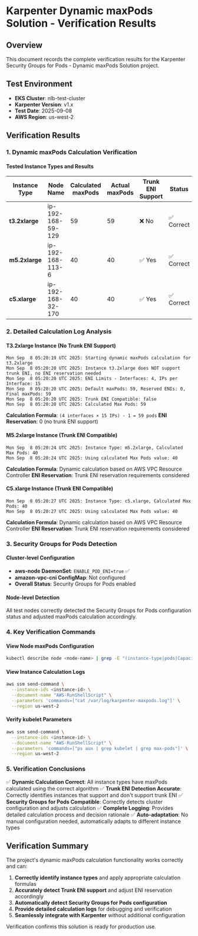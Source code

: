 # Karpenter Dynamic maxPods Solution - Verification Results

## Overview

This document records the complete verification results for the Karpenter Security Groups for Pods - Dynamic maxPods Solution project.

## Test Environment

- **EKS Cluster**: nlb-test-cluster
- **Karpenter Version**: v1.x
- **Test Date**: 2025-09-08
- **AWS Region**: us-west-2

## Verification Results

### 1. Dynamic maxPods Calculation Verification

#### Tested Instance Types and Results

| Instance Type | Node Name | Calculated maxPods | Actual maxPods | Trunk ENI Support | Status |
|---------------|-----------|-------------------|----------------|-------------------|--------|
| **t3.2xlarge** | ip-192-168-59-129 | 59 | 59 | ❌ No | ✅ Correct |
| **m5.2xlarge** | ip-192-168-113-6 | 40 | 40 | ✅ Yes | ✅ Correct |
| **c5.xlarge** | ip-192-168-32-170 | 40 | 40 | ✅ Yes | ✅ Correct |

### 2. Detailed Calculation Log Analysis

#### T3.2xlarge Instance (No Trunk ENI Support)
```
Mon Sep  8 05:20:19 UTC 2025: Starting dynamic maxPods calculation for t3.2xlarge
Mon Sep  8 05:20:20 UTC 2025: Instance t3.2xlarge does NOT support trunk ENI, no ENI reservation needed
Mon Sep  8 05:20:20 UTC 2025: ENI Limits - Interfaces: 4, IPs per Interface: 15
Mon Sep  8 05:20:20 UTC 2025: Default maxPods: 59, Reserved ENIs: 0, Final maxPods: 59
Mon Sep  8 05:20:20 UTC 2025: Trunk ENI Compatible: false
Mon Sep  8 05:20:20 UTC 2025: Calculated Max Pods: 59
```

**Calculation Formula**: `(4 interfaces × 15 IPs) - 1 = 59 pods`
**ENI Reservation**: 0 (no trunk ENI support)

#### M5.2xlarge Instance (Trunk ENI Compatible)
```
Mon Sep  8 05:20:24 UTC 2025: Instance Type: m5.2xlarge, Calculated Max Pods: 40
Mon Sep  8 05:20:24 UTC 2025: Using calculated Max Pods value: 40
```

**Calculation Formula**: Dynamic calculation based on AWS VPC Resource Controller
**ENI Reservation**: Trunk ENI reservation requirements considered

#### C5.xlarge Instance (Trunk ENI Compatible)
```
Mon Sep  8 05:20:27 UTC 2025: Instance Type: c5.xlarge, Calculated Max Pods: 40
Mon Sep  8 05:20:27 UTC 2025: Using calculated Max Pods value: 40
```

**Calculation Formula**: Dynamic calculation based on AWS VPC Resource Controller
**ENI Reservation**: Trunk ENI reservation requirements considered

### 3. Security Groups for Pods Detection

#### Cluster-level Configuration
- **aws-node DaemonSet**: `ENABLE_POD_ENI=true` ✅
- **amazon-vpc-cni ConfigMap**: Not configured
- **Overall Status**: Security Groups for Pods enabled

#### Node-level Detection
All test nodes correctly detected the Security Groups for Pods configuration status and adjusted maxPods calculation accordingly.

### 4. Key Verification Commands

#### View Node maxPods Configuration
```bash
kubectl describe node <node-name> | grep -E "(instance-type|pods|Capacity|Allocatable)"
```

#### View Instance Calculation Logs
```bash
aws ssm send-command \
  --instance-ids <instance-id> \
  --document-name "AWS-RunShellScript" \
  --parameters 'commands=["cat /var/log/karpenter-maxpods.log"]' \
  --region us-west-2
```

#### Verify kubelet Parameters
```bash
aws ssm send-command \
  --instance-ids <instance-id> \
  --document-name "AWS-RunShellScript" \
  --parameters 'commands=["ps aux | grep kubelet | grep max-pods"]' \
  --region us-west-2
```

### 5. Verification Conclusions

✅ **Dynamic Calculation Correct**: All instance types have maxPods calculated using the correct algorithm
✅ **Trunk ENI Detection Accurate**: Correctly identifies instances that support and don't support trunk ENI
✅ **Security Groups for Pods Compatible**: Correctly detects cluster configuration and adjusts calculation
✅ **Complete Logging**: Provides detailed calculation process and decision rationale
✅ **Auto-adaptation**: No manual configuration needed, automatically adapts to different instance types

## Verification Summary

The project's dynamic maxPods calculation functionality works correctly and can:

1. **Correctly identify instance types** and apply appropriate calculation formulas
2. **Accurately detect Trunk ENI support** and adjust ENI reservation accordingly
3. **Automatically detect Security Groups for Pods configuration**
4. **Provide detailed calculation logs** for debugging and verification
5. **Seamlessly integrate with Karpenter** without additional configuration

Verification confirms this solution is ready for production use.

